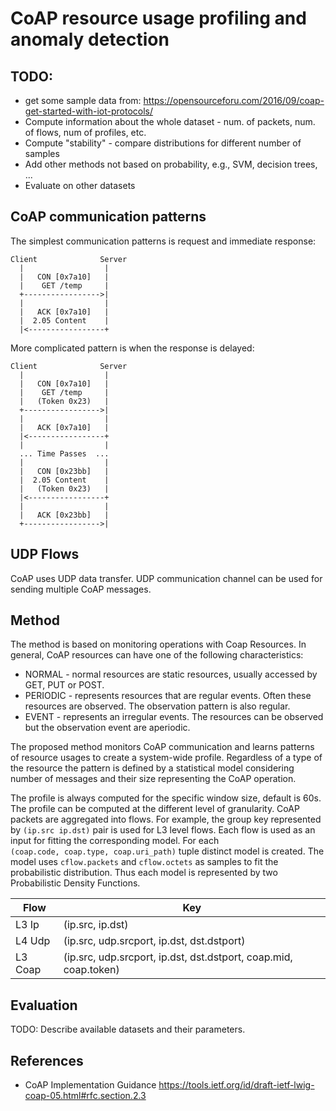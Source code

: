 ﻿# CoAP resource usage profiling and anomaly detection


## TODO:
* get some sample data from: https://opensourceforu.com/2016/09/coap-get-started-with-iot-protocols/
* Compute information about the whole dataset - num. of packets, num. of flows, num of profiles, etc.
* Compute "stability" - compare distributions for different number of samples
* Add other methods not based on probability, e.g., SVM, decision trees, ...
* Evaluate on other datasets

## CoAP communication patterns
The simplest communication patterns is request and immediate response:
```
Client              Server
  |                  |
  |   CON [0x7a10]   |
  |    GET /temp     |
  +----------------->|
  |                  |
  |   ACK [0x7a10]   |
  |  2.05 Content    |
  |<-----------------+
```
More complicated pattern is when the response is delayed:
```
Client              Server
  |                  |
  |   CON [0x7a10]   |
  |    GET /temp     |
  |   (Token 0x23)   |
  +----------------->|
  |                  |
  |   ACK [0x7a10]   |
  |<-----------------+
  |                  |
  ... Time Passes  ...
  |                  |
  |   CON [0x23bb]   |
  |  2.05 Content    |
  |   (Token 0x23)   |
  |<-----------------+
  |                  |
  |   ACK [0x23bb]   |
  +----------------->|
```
## UDP Flows
CoAP uses UDP data transfer. UDP communication channel can be used for sending multiple CoAP messages. 



## Method

The method is based on monitoring operations with Coap Resources. In general, CoAP resources can have one of the following characteristics:

* NORMAL - normal resources are static resources, usually accessed by GET, PUT or POST. 
* PERIODIC - represents resources that are regular events. Often these resources are observed. The observation pattern is also regular.                                                                              
* EVENT - represents an irregular events. The resources can be observed but the observation event are aperiodic.

The proposed method monitors CoAP communication and learns patterns of resource usages to create a system-wide profile. 
Regardless of a type of the resource the pattern is defined by a statistical model considering number of messages and their size 
representing the CoAP operation. 

The profile is always computed for the specific window size, default is 60s. The profile can be computed at the different level of granularity. 
CoAP packets are aggregated into flows. For example, the group key represented by `(ip.src ip.dst)` pair is used for L3 level flows. 
Each flow is used as an input for fitting the corresponding model. For each  
`(coap.code, coap.type, coap.uri_path)` tuple distinct model is created. The model uses 
`cflow.packets` and `cflow.octets` as samples to fit the probabilistic distribution. Thus each model
is represented by two Probabilistic Density Functions. 


| Flow     |  Key |
| -------- | --------------------------------------------------------------- |
| L3 Ip    | (ip.src, ip.dst)                                                 |
| L4 Udp   | (ip.src, udp.srcport, ip.dst, dst.dstport)                       |
| L3 Coap  | (ip.src, udp.srcport, ip.dst, dst.dstport, coap.mid, coap.token) |

## Evaluation 
TODO: Describe available datasets and their parameters.

## References
* CoAP Implementation Guidance https://tools.ietf.org/id/draft-ietf-lwig-coap-05.html#rfc.section.2.3
